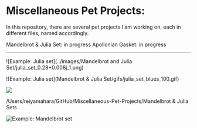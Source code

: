 # Miscellaneous Pet Projects:



In this repository, there are several pet projects I am working on, each in different files, named accordingly.

Mandelbrot & Julia Set: in progress
Apollonian Gasket: in progress

---

![Example: Julia set](../images/Mandelbrot and Julia Set/julia_set_0.28+0.008j_1.png)

![Example: Julia set](Mandelbrot & Julia Set/gifs/julia_set_blues_100.gif)

<img src="Mandelbrot & Julia Set/gifs/julia_set_blues_100.gif"> <p>
  
  /Users/reiyamahara/GitHub/Miscellaneous-Pet-Projects/Mandelbrot & Julia Sets


![Example: Mandelbrot set](mandelbrot_set_rdbu_100.gif)

